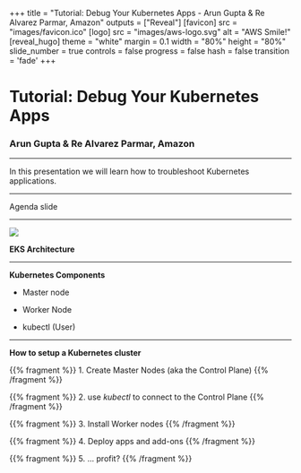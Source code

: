 +++
title = "Tutorial: Debug Your Kubernetes Apps - Arun Gupta & Re Alvarez Parmar, Amazon"
outputs = ["Reveal"]
[favicon]
src = "images/favicon.ico"
[logo]
src = "images/aws-logo.svg"
alt = "AWS Smile!"
[reveal_hugo]
theme = "white"
margin = 0.1
width = "80%"
height = "80%"
slide_number = true
controls = false
progress = false
hash = false
transition = 'fade'
+++

<style type="text/css">
  .reveal {
    font-size: 30px;
  }
  .reveal p {
    text-align: left;
    font-size: 30px;
  }
  .reveal h3 {
    text-align: left;
  }
  .reveal ul {
    display: block;
    font-size: 30px;
  }
  .reveal ol {
    display: block;
    font-size: 30px;
  }
  .reveal code {
   font-size: 15px;
  } 
  .reveal pre code {
   font-size: 15px;
  }
  .reveal img {
  max-width: 100%;
  height: auto;
  }
</style>

# Tutorial: Debug Your Kubernetes Apps
### Arun Gupta & Re Alvarez Parmar, Amazon


---

In this presentation we will learn how to troubleshoot Kubernetes applications. 

---

Agenda slide

---

![](images/eks-arch.jpg)

**EKS Architecture**

---

**Kubernetes Components**


- Master node

- Worker Node

- kubectl (User)

---

**How to setup a Kubernetes cluster**

{{% fragment %}} 1. Create Master Nodes (aka the Control Plane) {{% /fragment %}}

{{% fragment %}} 2. use *kubectl* to connect to the Control Plane {{% /fragment %}}

{{% fragment %}} 3. Install Worker nodes {{% /fragment %}}

{{% fragment %}} 4. Deploy apps and add-ons {{% /fragment %}}

{{% fragment %}} 5. ... profit? {{% /fragment %}}

